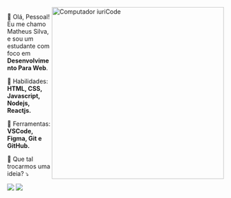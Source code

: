<img src="https://raw.githubusercontent.com/MicaelliMedeiros/micaellimedeiros/master/image/computer-illustration.png" min-width="400px" max-width="400px" width="400px" align="right" alt="Computador iuriCode">

<p align="left"> 
  👋 Olá, Pessoal! Eu me chamo Matheus Silva, e sou um estudante com foco em <strong>Desenvolvimento Para Web</strong>.<br>
  
</p>

<p align="left">
  🦄 Habilidades: <strong>HTML, CSS, Javascript, Nodejs, Reactjs.</strong>
</p>

<p align="left">
  💼 Ferramentas: <strong>VSCode, Figma, Git e GitHub.</strong>
</p>

<p align="left">
  💌 Que tal trocarmos uma ideia? ⤵️
</p>

<p align="left">
  <a href="https://www.linkedin.com/in/matheus-silva-143045193/" target="_blank" alt="Linkedin">
  <img src="https://img.shields.io/badge/-Linkedin-0e76a8?style=flat-square&logo=Linkedin&logoColor=white&link=" /></a>

  <a href="https://www.instagram.com/_matheuusu/" target="_blank" alt="Instagram">
  <img src="https://img.shields.io/badge/-Instagram-DF0174?style=flat-square&labelColor=DF0174&logo=instagram&logoColor=white&link="/></a>
</p>  
